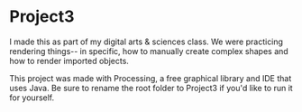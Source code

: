 # Project3
I made this as part of my digital arts & sciences class. We were practicing rendering things-- in specific, how to manually create complex shapes and how to render imported objects.

This project was made with Processing, a free graphical library and IDE that uses Java. Be sure to rename the root folder to Project3 if you'd like to run it for yourself.
